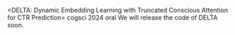 <DELTA: Dynamic Embedding Learning with Truncated Conscious Attention for CTR Prediction> cogsci 2024 oral
We will release the code of DELTA soon.
